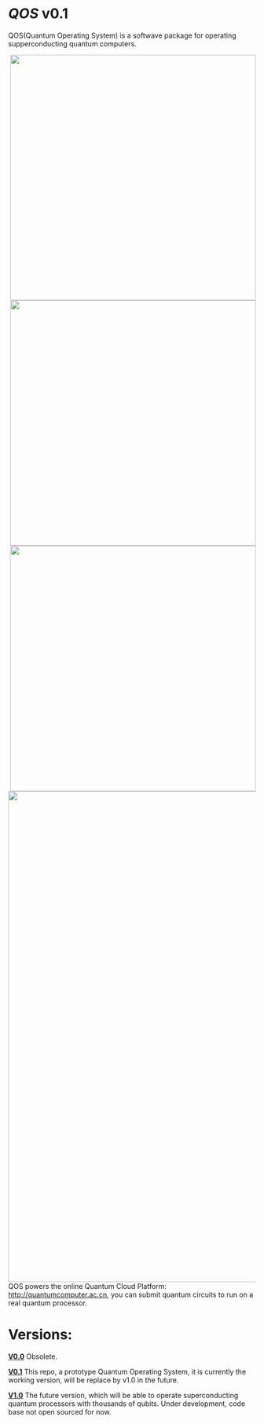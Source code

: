 # _QOS_ v0.1
QOS(Quantum Operating System) is a softwave package for operating supperconducting quantum computers. 

<img style="float: right;" src="https://github.com/YulinWu/QOS-v0.1/blob/master/qos/img/400dpiLogoCropped.png" width="500">

<img style="float: right;" src="https://github.com/YulinWu/QOS-v0.1/blob/master/qos/img/RegistryEditor.PNG" width="500">

<img style="float: right;" src="https://github.com/YulinWu/QOS-v0.1/blob/master/qos/img/DataViewer.PNG" width="500">

<img style="float: right;" src="https://github.com/YulinWu/QOS-v0.1/blob/master/qos/img/sequence_demo.png" width="1000">

QOS powers the online Quantum Cloud Platform: http://quantumcomputer.ac.cn, you can submit quantum circuits to run on a real quantum processor.

# Versions:

[**V0.0**](https://github.com/YulinWu/QOS-v0.0) Obsolete.

[**V0.1**](https://github.com/YulinWu/QOS-v0.1) This repo, a prototype Quantum Operating System, it is currently the working version, will be replace by v1.0 in the future.

[**V1.0**](https://github.com/YulinWu/QOS) The future version, which will be able to operate superconducting quantum processors with thousands of qubits. Under development, code base not open sourced for now.







